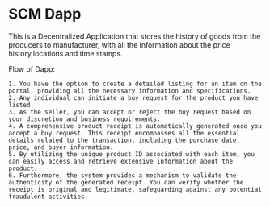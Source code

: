 # SCM Dapp

This is a Decentralized Application that stores the history of goods from the producers to manufacturer, with all the information about the price history,locations and time stamps.

Flow of Dapp:

```
1. You have the option to create a detailed listing for an item on the portal, providing all the necessary information and specifications.
2. Any individual can initiate a buy request for the product you have listed.
3. As the seller, you can accept or reject the buy request based on your discretion and business requirements.
4. A comprehensive product receipt is automatically generated once you accept a buy request. This receipt encompasses all the essential details related to the transaction, including the purchase date, price, and buyer information.
5. By utilizing the unique product ID associated with each item, you can easily access and retrieve extensive information about the product.
6. Furthermore, the system provides a mechanism to validate the authenticity of the generated receipt. You can verify whether the receipt is original and legitimate, safeguarding against any potential fraudulent activities.
```
